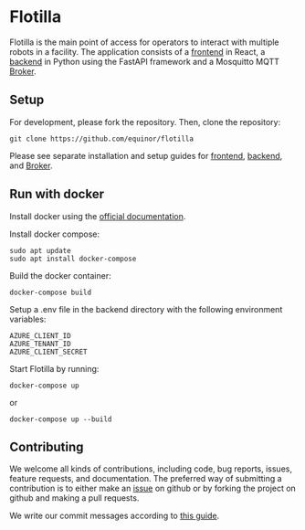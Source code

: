 # Flotilla

Flotilla is the main point of access for operators to interact with multiple robots in a facility. The application
consists of a [frontend](frontend) in React, a [backend](backend) in Python using the FastAPI
framework and a Mosquitto MQTT [Broker](broker).

## Setup

For development, please fork the repository. Then, clone the repository:

```
git clone https://github.com/equinor/flotilla
```

Please see separate installation and setup guides for [frontend](frontend), [backend](backend), and [Broker](broker).

## Run with docker

Install docker using the [official documentation](https://docs.docker.com/engine/install/ubuntu/).

Install docker compose:

```
sudo apt update
sudo apt install docker-compose
```

Build the docker container:

```
docker-compose build
```

Setup a .env file in the backend directory with the following environment variables:

```
AZURE_CLIENT_ID
AZURE_TENANT_ID
AZURE_CLIENT_SECRET
```

Start Flotilla by running:

```
docker-compose up
```

or

```
docker-compose up --build
```

## Contributing

We welcome all kinds of contributions, including code, bug reports, issues, feature requests, and documentation. The preferred way of submitting a contribution is to either make an [issue](https://github.com/equinor/isar/issues) on github or by forking the project on github and making a pull requests.

We write our commit messages according to [this guide](https://cbea.ms/git-commit/).
